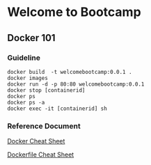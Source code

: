 # Welcome to Bootcamp
## Docker 101
### Guideline
```
docker build  -t welcomebootcamp:0.0.1 .
docker images
docker run -d -p 80:80 welcomebootcamp:0.0.1
docker stop [containerid]
docker ps
docker ps -a
docker exec -it [containerid] sh
```

### Reference Document
[Docker Cheat Sheet](https://www.docker.com/sites/default/files/d8/2019-09/docker-cheat-sheet.pdf)

[Dockerfile Cheat Sheet](https://kapeli.com/cheat_sheets/Dockerfile.docset/Contents/Resources/Documents/index)